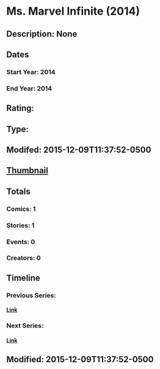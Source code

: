 # Ms. Marvel Infinite (2014)
## Description: None
## Dates
### Start Year: 2014
### End Year: 2014
## Rating: 
## Type: 
## Modifed: 2015-12-09T11:37:52-0500
## [Thumbnail](http://i.annihil.us/u/prod/marvel/i/mg/b/40/image_not_available.jpg)
## Totals
### Comics: 1
### Stories: 1
### Events: 0
### Creators: 0
## Timeline
### Previous Series: 
#### [Link]()
### Next Series: 
#### [Link]()
## Modified: 2015-12-09T11:37:52-0500
